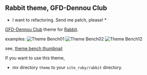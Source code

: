 Rabbit theme, GFD-Dennou Club 
-----------------------------

* I want to refactoring. Send me patch, please! *

[GFD-Dennou Club](http://www.gfd-dennou.org) theme 
for [Rabbit](http://www.cozmixng.org/~rwiki/?cmd=viewName=Rabbit).

examples:
![Theme Bench01](http://www.gfd-dennou.org/arch/uwabami/software/dennou-theme/pub/thumbnail/001.png)
![Theme Bench02](http://www.gfd-dennou.org/arch/uwabami/software/dennou-theme/pub/thumbnail/002.png)
![Theme Bench12](http://www.gfd-dennou.org/arch/uwabami/software/dennou-theme/pub/thumbnail/012.png)

see, [theme bench thumbnail](http://www.gfd-dennou.org/arch/uwabami/software/dennou-theme/pub/)

If you want to use this theme, 
- mv directory `theme` to your `site_ruby/rabbit` directory.


